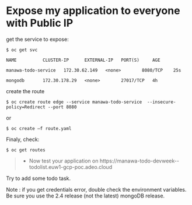# Expose my application to everyone with Public IP

get the service to expose:

```
$ oc get svc
```

```
NAME          CLUSTER-IP      EXTERNAL-IP   PORT(S)     AGE
```

```
manawa-todo-service   172.30.62.149   <none>        8080/TCP    25s
```

```
mongodb       172.30.178.29   <none>        27017/TCP   4h
```

create the route

```
$ oc create route edge --service manawa-todo-service  --insecure-policy=Redirect --port 8080
```

or

```
$ oc create –f route.yaml
```


Finaly, check:

```
$ oc get routes
```

> * Now test your application on https://manawa-todo-devweek-<YOUR LDAP ID>-todolist.euw1-gcp-poc.adeo.cloud

Try to add some todo task.


Note : if you get credentials error, double check the environment variables. Be sure you use the 2.4 release (not the latest) mongoDB release.